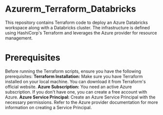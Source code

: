 # Azurerm_Terraform_Databricks

This repository contains Terraform code to deploy an Azure Databricks workspace along with a Databricks cluster. The infrastructure is defined using HashiCorp's Terraform and leverages the Azure provider for resource management.

# Prerequisites
Before running the Terraform scripts, ensure you have the following prerequisites:
**Terraform Installation:** Make sure you have Terraform installed on your local machine. You can download it from Terraform's official website.
**Azure Subscription:** You need an active Azure subscription. If you don't have one, you can create a free account with Azure.
**Azure Service Principal:** Create an Azure Service Principal with the necessary permissions. Refer to the Azure provider documentation for more information on creating a Service Principal.
